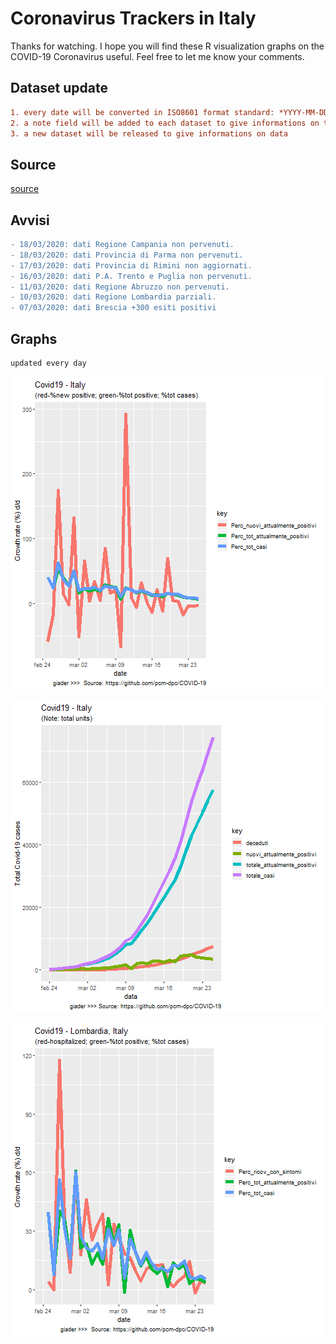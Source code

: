 # Coronavirus Trackers in Italy

Thanks for watching. 
I hope you will find these R visualization graphs on the COVID-19 Coronavirus useful. 
Feel free to let me know your comments.


## Dataset update

```diff
1. every date will be converted in ISO8601 format standard: *YYYY-MM-DDTHH:MM:SS* - *2020-03-18T19:14:29*. All dates will be in UTC.
2. a note field will be added to each dataset to give informations on the specific data
3. a new dataset will be released to give informations on data
```

## Source 
[source](https://github.com/pcm-dpc/COVID-19)<br>

## Avvisi
```diff
- 18/03/2020: dati Regione Campania non pervenuti.
- 18/03/2020: dati Provincia di Parma non pervenuti.
- 17/03/2020: dati Provincia di Rimini non aggiornati.
- 16/03/2020: dati P.A. Trento e Puglia non pervenuti.
- 11/03/2020: dati Regione Abruzzo non pervenuti.
- 10/03/2020: dati Regione Lombardia parziali.
- 07/03/2020: dati Brescia +300 esiti positivi
```

## Graphs 
```diff
updated every day
```
![Image Covid19_it_Perc](https://github.com/giader/Stat_Covid19/blob/master/images/Covid19_it_Perc.png)

![Image Covid19_it_new_cases](https://github.com/giader/Stat_Covid19/blob/master/images/Covid19_it_cum.png)

![Image Covid19_it_Lombardia](https://github.com/giader/Stat_Covid19/blob/master/images/Covid19_it_Lombardia.png)


